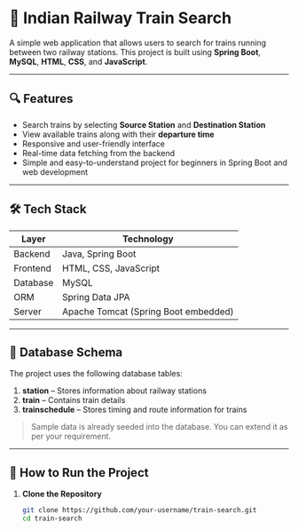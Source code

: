 # 🚆 Indian Railway Train Search

A simple web application that allows users to search for trains running between two railway stations. This project is built using **Spring Boot**, **MySQL**, **HTML**, **CSS**, and **JavaScript**.

---

## 🔍 Features

- Search trains by selecting **Source Station** and **Destination Station**
- View available trains along with their **departure time** 
- Responsive and user-friendly interface
- Real-time data fetching from the backend
- Simple and easy-to-understand project for beginners in Spring Boot and web development

---

## 🛠️ Tech Stack

| Layer        | Technology             |
|--------------|------------------------|
| Backend      | Java, Spring Boot      |
| Frontend     | HTML, CSS, JavaScript  |
| Database     | MySQL                  |
| ORM          | Spring Data JPA        |
| Server       | Apache Tomcat (Spring Boot embedded) |

---

## 🧩 Database Schema

The project uses the following database tables:

1. **station** – Stores information about railway stations
2. **train** – Contains train details
3. **trainschedule** – Stores timing and route information for trains

> Sample data is already seeded into the database. You can extend it as per your requirement.

---

## 🚀 How to Run the Project

1. **Clone the Repository**
   ```bash
   git clone https://github.com/your-username/train-search.git
   cd train-search
